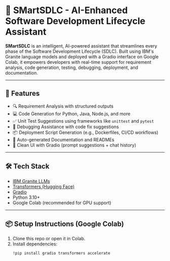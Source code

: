 # 🧠 SMartSDLC - AI-Enhanced Software Development Lifecycle Assistant

**SMartSDLC** is an intelligent, AI-powered assistant that streamlines every phase of the Software Development Lifecycle (SDLC). Built using IBM's Granite language models and deployed with a Gradio interface on Google Colab, it empowers developers with real-time support for requirement analysis, code generation, testing, debugging, deployment, and documentation.

---

## 🚀 Features

- 🔍 Requirement Analysis with structured outputs
- 💻 Code Generation for Python, Java, Node.js, and more
- ✅ Unit Test Suggestions using frameworks like `unittest` and `pytest`
- 🐞 Debugging Assistance with code fix suggestions
- 📦 Deployment Script Generation (e.g., Dockerfiles, CI/CD workflows)
- 📄 Auto-generated Documentation and READMEs
- 💬 Clean UI with Gradio (prompt suggestions + chat history)

---

## 🛠️ Tech Stack

- [IBM Granite LLMs](https://huggingface.co/ibm-granite)
- [Transformers (Hugging Face)](https://huggingface.co/docs/transformers/index)
- [Gradio](https://www.gradio.app/)
- Python 3.10+
- Google Colab (recommended for GPU support)

---

## 📦 Setup Instructions (Google Colab)

1. Clone this repo or open it in Colab.
2. Install dependencies:
   ```bash
   !pip install gradio transformers accelerate
